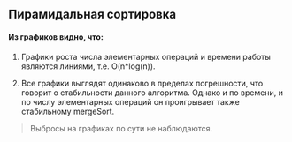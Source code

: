 ## Пирамидальная сортировка

#### Из графиков видно, что:

1. Графики роста числа элементарных операций и времени работы являются линиями, т.е. O(n*log(n)).

2. Все графики выглядят одинаково в пределах погрешности, что говорит о стабильности данного алгоритма. Однако и по времени, и по числу элементарных операций он проигрывает также стабильному mergeSort.

> Выбросы на графиках по сути не наблюдаются.